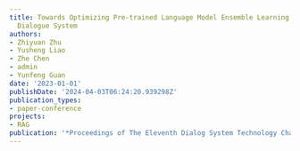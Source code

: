 ```yaml
---
title: Towards Optimizing Pre-trained Language Model Ensemble Learning for Task-oriented
  Dialogue System
authors:
- Zhiyuan Zhu
- Yusheng Liao
- Zhe Chen
- admin
- Yunfeng Guan
date: '2023-01-01'
publishDate: '2024-04-03T06:24:20.939298Z'
publication_types:
- paper-conference
projects:
- RAG
publication: '*Proceedings of The Eleventh Dialog System Technology Challenge*'
---
```

